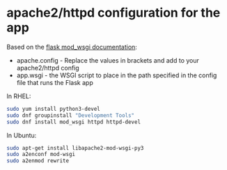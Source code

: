 # apache2/httpd configuration for the app

Based on the [flask mod_wsgi documentation](https://flask.palletsprojects.com/en/2.0.x/deploying/mod_wsgi/):

 * apache.config - Replace the values in brackets and add to your apache2/httpd config
 * app.wsgi - the WSGI script to place in the path specified in the config file that runs the Flask app

In RHEL:
```bash
sudo yum install python3-devel
sudo dnf groupinstall "Development Tools"
sudo dnf install mod_wsgi httpd httpd-devel
```

In Ubuntu:

```bash
sudo apt-get install libapache2-mod-wsgi-py3
sudo a2enconf mod-wsgi
sudo a2enmod rewrite
```
